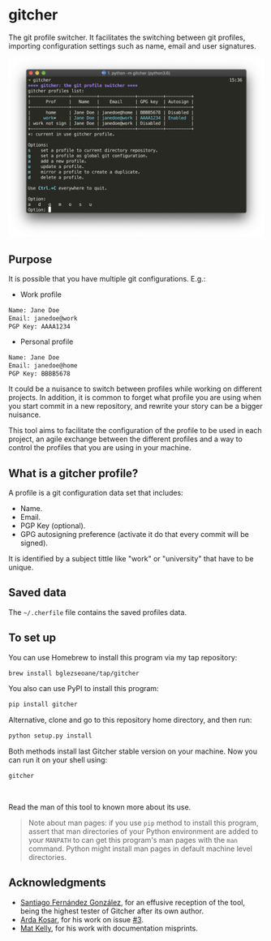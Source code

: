 # gitcher

The git profile switcher. It facilitates the switching between git profiles, importing configuration settings such as name, email and user signatures.

![Screen capture](docs/screen.png?raw=true "Screen capture")


## Purpose

It is possible that you have multiple git configurations. E.g.:

- Work profile

```
Name: Jane Doe
Email: janedoe@work
PGP Key: AAAA1234
```

- Personal profile

```
Name: Jane Doe
Email: janedoe@home
PGP Key: BBBB5678
```

It could be a nuisance to switch between profiles while working on different projects. In addition, it is common to forget what profile you are using when you start commit in a new repository, and rewrite your story can be a bigger nuisance.

This tool aims to facilitate the configuration of the profile to be used in each project, an agile exchange between the different profiles and a way to control the profiles that you are using in your machine.


## What is a gitcher profile?

A profile is a git configuration data set that includes:

- Name.
- Email.
- PGP Key (optional).
- GPG autosigning preference (activate it do that every commit will be signed).

It is identified by a subject tittle like "work" or "university" that have to be unique.


## Saved data

The `~/.cherfile` file contains the saved profiles data.


## To set up

You can use Homebrew to install this program via my tap repository:

```sh
brew install bglezseoane/tap/gitcher
```

You also can use PyPI to install this program:

```sh
pip install gitcher
```

Alternative, clone and go to this repository home directory, and then run:

```sh
python setup.py install
```

Both methods install last Gitcher stable version on your machine. Now you can run it on your shell using:

```sh
gitcher
```

<br>

Read the man of this tool to known more about its use.

> Note about man pages: if you use `pip` method to install this program, assert that man directories of your Python environment are added to your `MANPATH` to can get this program's man pages with the `man` command. Python might install man pages in default machine level directories.


## Acknowledgments

- [Santiago Fernández González](https://github.com/santiagofdezg), for an effusive reception of the tool, being the highest tester of Gitcher after its own author.
- [Arda Kosar](https://github.com/abkosar), for his work on issue [#3](https://github.com/glezseoane/gitcher/issues/3).
- [Mat Kelly](https://github.com/machawk1), for his work with documentation misprints.

